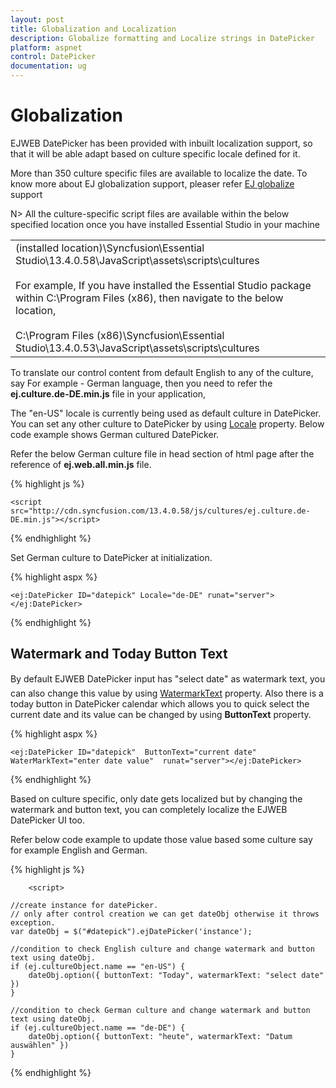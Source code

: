 ```yaml
---
layout: post
title: Globalization and Localization
description: Globalize formatting and Localize strings in DatePicker  
platform: aspnet
control: DatePicker
documentation: ug
---
```

# Globalization

EJWEB DatePicker has been provided with inbuilt localization support, so that it will be able adapt based on culture specific locale defined for it. 

More than 350 culture specific files are available to localize the date. To know more about EJ globalization support, pleaser refer [EJ globalize](http://help.syncfusion.com/js/localization) support    

N> All the culture-specific script files are available within the below specified location once you have installed Essential Studio in your machine

<table>
<tr>
<td>
(installed location)\Syncfusion\Essential Studio\13.4.0.58\JavaScript\assets\scripts\cultures<br/><br/>For example, If you have installed the Essential Studio package within C:\Program Files (x86), then navigate to the below location, <br/><br/>C:\Program Files (x86)\Syncfusion\Essential Studio\13.4.0.53\JavaScript\assets\scripts\cultures</td></tr>
</table>

To translate our control content from default English to any of the culture, say For example - German language, then you need to refer the **ej.culture.de-DE.min.js** file in your application,

The "en-US" locale is currently being used as default culture in DatePicker. You can set any other culture to DatePicker by using [Locale](http://help.syncfusion.com/js/api/ejdatepicker#members:locale) property. Below code example shows German cultured DatePicker.

Refer the below German culture file in head section of html page after the reference of **ej.web.all.min.js** file.

 {% highlight js %}
   
    <script src="http://cdn.syncfusion.com/13.4.0.58/js/cultures/ej.culture.de-DE.min.js"></script>
                
 {% endhighlight %}


Set German culture to DatePicker at initialization.

{% highlight aspx %}

    <ej:DatePicker ID="datepick" Locale="de-DE" runat="server"></ej:DatePicker>

{% endhighlight %}

## Watermark and Today Button Text

By default EJWEB DatePicker input has "select date" as watermark text, you can also change this value by using [WatermarkText](http://help.syncfusion.com/js/api/ejdatepicker#members:watermarktext) property. Also there is a today button in DatePicker calendar which allows you to quick select the current date and its value can be changed by using **ButtonText** property.

{% highlight aspx %}

    <ej:DatePicker ID="datepick"  ButtonText="current date" WaterMarkText="enter date value"  runat="server"></ej:DatePicker>

{% endhighlight %}


Based on culture specific, only date gets localized but by changing the watermark and button text, you can completely localize the EJWEB DatePicker UI too.

Refer below code example to update those value based some culture say for example English and German.


{% highlight js %}

        <script>

    //create instance for datePicker.
    // only after control creation we can get dateObj otherwise it throws exception.
    var dateObj = $("#datepick").ejDatePicker('instance');

    //condition to check English culture and change watermark and button text using dateObj.
    if (ej.cultureObject.name == "en-US") {
        dateObj.option({ buttonText: "Today", watermarkText: "select date" })
    }

    //condition to check German culture and change watermark and button text using dateObj.
    if (ej.cultureObject.name == "de-DE") {
        dateObj.option({ buttonText: "heute", watermarkText: "Datum auswählen" })
    } 
</script>


{% endhighlight %}
